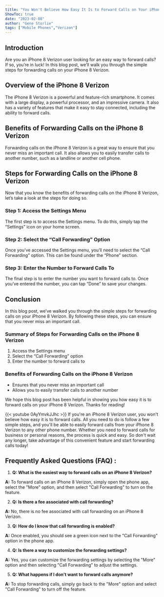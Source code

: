 ```yaml
---
title: "You Won't Believe How Easy It Is to Forward Calls on Your iPhone 8 Verizon - Here's How!"
ShowToc: true 
date: "2023-02-08"
author: "Gene Storlie" 
tags: ["Mobile Phones","Verizon"]
---
```

## Introduction

Are you an iPhone 8 Verizon user looking for an easy way to forward calls? If so, you’re in luck! In this blog post, we’ll walk you through the simple steps for forwarding calls on your iPhone 8 Verizon. 

## Overview of the iPhone 8 Verizon

The iPhone 8 Verizon is a powerful and feature-rich smartphone. It comes with a large display, a powerful processor, and an impressive camera. It also has a variety of features that make it easy to stay connected, including the ability to forward calls. 

## Benefits of Forwarding Calls on the iPhone 8 Verizon

Forwarding calls on the iPhone 8 Verizon is a great way to ensure that you never miss an important call. It also allows you to easily transfer calls to another number, such as a landline or another cell phone. 

## Steps for Forwarding Calls on the iPhone 8 Verizon

Now that you know the benefits of forwarding calls on the iPhone 8 Verizon, let’s take a look at the steps for doing so. 

### Step 1: Access the Settings Menu

The first step is to access the Settings menu. To do this, simply tap the “Settings” icon on your home screen. 

### Step 2: Select the “Call Forwarding” Option

Once you’ve accessed the Settings menu, you’ll need to select the “Call Forwarding” option. This can be found under the “Phone” section. 

### Step 3: Enter the Number to Forward Calls To

The final step is to enter the number you want to forward calls to. Once you’ve entered the number, you can tap “Done” to save your changes. 

## Conclusion

In this blog post, we’ve walked you through the simple steps for forwarding calls on your iPhone 8 Verizon. By following these steps, you can ensure that you never miss an important call. 

### Summary of Steps for Forwarding Calls on the iPhone 8 Verizon

1. Access the Settings menu 
2. Select the “Call Forwarding” option 
3. Enter the number to forward calls to 

### Benefits of Forwarding Calls on the iPhone 8 Verizon

- Ensures that you never miss an important call 
- Allows you to easily transfer calls to another number 

We hope this blog post has been helpful in showing you how easy it is to forward calls on your iPhone 8 Verizon. Thanks for reading!

{{< youtube 0AyYmvkJJhc >}} 
If you're an iPhone 8 Verizon user, you won't believe how easy it is to forward calls. All you need to do is follow a few simple steps, and you'll be able to easily forward calls from your iPhone 8 Verizon to any other phone number. Whether you need to forward calls for business or personal reasons, the process is quick and easy. So don't wait any longer, take advantage of this convenient feature and start forwarding calls today!

## Frequently Asked Questions (FAQ) :
1. **Q: What is the easiest way to forward calls on an iPhone 8 Verizon?**

**A:** To forward calls on an iPhone 8 Verizon, simply open the phone app, select the "More" option, and then select "Call Forwarding" to turn on the feature.

2. **Q: Is there a fee associated with call forwarding?**

**A:** No, there is no fee associated with call forwarding on an iPhone 8 Verizon.

3. **Q: How do I know that call forwarding is enabled?**

**A:** Once enabled, you should see a green icon next to the "Call Forwarding" option in the phone app.

4. **Q: Is there a way to customize the forwarding settings?**

**A:** Yes, you can customize the forwarding settings by selecting the "More" option and then selecting "Call Forwarding" to adjust the settings.

5. **Q: What happens if I don't want to forward calls anymore?**

**A:** To stop forwarding calls, simply go back to the "More" option and select "Call Forwarding" to turn off the feature.


